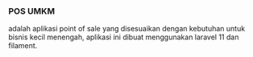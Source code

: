 ### POS UMKM

adalah aplikasi point of sale yang disesuaikan dengan kebutuhan untuk bisnis kecil menengah, 
aplikasi ini dibuat menggunakan laravel 11 dan filament.